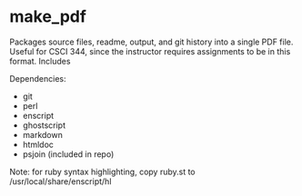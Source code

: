 make_pdf
========

Packages source files, readme, output, and git history into a single PDF file. Useful for CSCI 344, since the instructor requires assignments to be in this format. Includes

Dependencies: 
- git
- perl
- enscript
- ghostscript
- markdown
- htmldoc
- psjoin (included in repo)

Note: for ruby syntax highlighting, copy ruby.st to /usr/local/share/enscript/hl